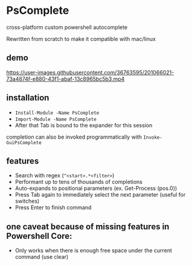 # PsComplete
cross-platform custom powershell autocomplete

Rewritten from scratch to make it compatible with mac/linux

## demo  

https://user-images.githubusercontent.com/36763595/201066021-73a4874f-e880-43f1-abaf-13c8965bc5b3.mp4


## installation

- `Install-Module -Name PsComplete`
- `Import-Module -Name PsComplete`
- After that Tab is bound to the expander for this session

completion can also be invoked programmatically with `Invoke-GuiPsComplete`


## features

- Search with regex (`^<start>.*<filter>`)
- Performant up to tens of thousands of completions
- Auto-expands to positional parameters (ex. Get-Process (pos.0))
- Press Tab again to immediately select the next parameter (useful for switches)
- Press Enter to finish command

## one caveat because of missing features in Powershell Core:

- Only works when there is enough free space under the current command (use clear)

<!-- 
- the color Black does not exist in windows, it's the background color. however it does exist on linux
- blank color (-1) only exists on linux, throws an exception on windows
- the coordinate systems of linux pwsh and windows are different (windows coordinates are -1)
- there is no way to access the buffer on linux, but it can be overridden with a new array which is destructive to previous screen contents
- there is no way to fill a rectangle on linux using SetBufferContents 
-->


